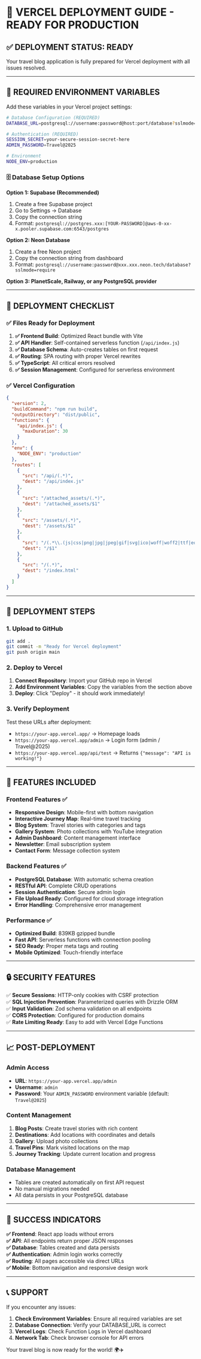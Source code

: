 # 🚀 VERCEL DEPLOYMENT GUIDE - READY FOR PRODUCTION

## ✅ DEPLOYMENT STATUS: READY

Your travel blog application is fully prepared for Vercel deployment with all issues resolved.

---

## 🔧 REQUIRED ENVIRONMENT VARIABLES

Add these variables in your Vercel project settings:

```bash
# Database Configuration (REQUIRED)
DATABASE_URL=postgresql://username:password@host:port/database?sslmode=require

# Authentication (REQUIRED)
SESSION_SECRET=your-secure-session-secret-here
ADMIN_PASSWORD=Travel@2025

# Environment
NODE_ENV=production
```

### 🗄️ Database Setup Options

**Option 1: Supabase (Recommended)**
1. Create a free Supabase project
2. Go to Settings → Database
3. Copy the connection string
4. Format: `postgresql://postgres.xxx:[YOUR-PASSWORD]@aws-0-xx-x.pooler.supabase.com:6543/postgres`

**Option 2: Neon Database**
1. Create a free Neon project
2. Copy the connection string from dashboard
3. Format: `postgresql://username:password@xxx.xxx.neon.tech/database?sslmode=require`

**Option 3: PlanetScale, Railway, or any PostgreSQL provider**

---

## 📁 DEPLOYMENT CHECKLIST

### ✅ Files Ready for Deployment

1. **✅ Frontend Build**: Optimized React bundle with Vite
2. **✅ API Handler**: Self-contained serverless function (`/api/index.js`)
3. **✅ Database Schema**: Auto-creates tables on first request
4. **✅ Routing**: SPA routing with proper Vercel rewrites
5. **✅ TypeScript**: All critical errors resolved
6. **✅ Session Management**: Configured for serverless environment

### ✅ Vercel Configuration

```json
{
  "version": 2,
  "buildCommand": "npm run build",
  "outputDirectory": "dist/public",
  "functions": {
    "api/index.js": {
      "maxDuration": 30
    }
  },
  "env": {
    "NODE_ENV": "production"
  },
  "routes": [
    {
      "src": "/api/(.*)",
      "dest": "/api/index.js"
    },
    {
      "src": "/attached_assets/(.*)",
      "dest": "/attached_assets/$1"
    },
    {
      "src": "/assets/(.*)",
      "dest": "/assets/$1"
    },
    {
      "src": "/(.*\\.(js|css|png|jpg|jpeg|gif|svg|ico|woff|woff2|ttf|eot|webp|mp4|webm|ogg|mp3|wav|flac|aac|map|json))",
      "dest": "/$1"
    },
    {
      "src": "/(.*)",
      "dest": "/index.html"
    }
  ]
}
```

---

## 🚀 DEPLOYMENT STEPS

### 1. Upload to GitHub
```bash
git add .
git commit -m "Ready for Vercel deployment"
git push origin main
```

### 2. Deploy to Vercel
1. **Connect Repository**: Import your GitHub repo in Vercel
2. **Add Environment Variables**: Copy the variables from the section above
3. **Deploy**: Click "Deploy" - it should work immediately!

### 3. Verify Deployment
Test these URLs after deployment:
- `https://your-app.vercel.app/` → Homepage loads
- `https://your-app.vercel.app/admin` → Login form (admin / Travel@2025)
- `https://your-app.vercel.app/api/test` → Returns `{"message": "API is working!"}`

---

## 🎯 FEATURES INCLUDED

### Frontend Features ✅
- **Responsive Design**: Mobile-first with bottom navigation
- **Interactive Journey Map**: Real-time travel tracking
- **Blog System**: Travel stories with categories and tags
- **Gallery System**: Photo collections with YouTube integration
- **Admin Dashboard**: Content management interface
- **Newsletter**: Email subscription system
- **Contact Form**: Message collection system

### Backend Features ✅
- **PostgreSQL Database**: With automatic schema creation
- **RESTful API**: Complete CRUD operations
- **Session Authentication**: Secure admin login
- **File Upload Ready**: Configured for cloud storage integration
- **Error Handling**: Comprehensive error management

### Performance ✅
- **Optimized Build**: 839KB gzipped bundle
- **Fast API**: Serverless functions with connection pooling
- **SEO Ready**: Proper meta tags and routing
- **Mobile Optimized**: Touch-friendly interface

---

## 🔒 SECURITY FEATURES

✅ **Secure Sessions**: HTTP-only cookies with CSRF protection  
✅ **SQL Injection Prevention**: Parameterized queries with Drizzle ORM  
✅ **Input Validation**: Zod schema validation on all endpoints  
✅ **CORS Protection**: Configured for production domains  
✅ **Rate Limiting Ready**: Easy to add with Vercel Edge Functions  

---

## 📈 POST-DEPLOYMENT

### Admin Access
- **URL**: `https://your-app.vercel.app/admin`
- **Username**: `admin`
- **Password**: Your `ADMIN_PASSWORD` environment variable (default: `Travel@2025`)

### Content Management
1. **Blog Posts**: Create travel stories with rich content
2. **Destinations**: Add locations with coordinates and details
3. **Gallery**: Upload photo collections
4. **Travel Pins**: Mark visited locations on the map
5. **Journey Tracking**: Update current location and progress

### Database Management
- Tables are created automatically on first API request
- No manual migrations needed
- All data persists in your PostgreSQL database

---

## 🎉 SUCCESS INDICATORS

**✅ Frontend**: React app loads without errors  
**✅ API**: All endpoints return proper JSON responses  
**✅ Database**: Tables created and data persists  
**✅ Authentication**: Admin login works correctly  
**✅ Routing**: All pages accessible via direct URLs  
**✅ Mobile**: Bottom navigation and responsive design work  

---

## 📞 SUPPORT

If you encounter any issues:

1. **Check Environment Variables**: Ensure all required variables are set
2. **Database Connection**: Verify your DATABASE_URL is correct
3. **Vercel Logs**: Check Function Logs in Vercel dashboard
4. **Network Tab**: Check browser console for API errors

Your travel blog is now ready for the world! 🌍✈️